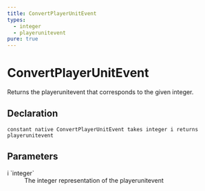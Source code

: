 ```yaml
---
title: ConvertPlayerUnitEvent
types:
  - integer
  - playerunitevent
pure: true
---
```


# ConvertPlayerUnitEvent
Returns the playerunitevent that corresponds to the given integer.

## Declaration

```
constant native ConvertPlayerUnitEvent takes integer i returns playerunitevent
```

## Parameters
<dl>
  <dt>i `integer`</dt>
  <dd>The integer representation of the playerunitevent</dd>
</dl>